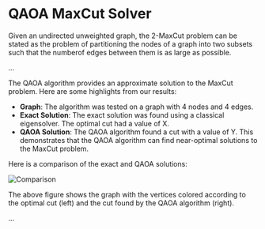 # QAOA MaxCut Solver

Given an undirected unweighted graph, the 2-MaxCut problem can be stated as the problem of partitioning the nodes of a graph into two subsets such that the numberof edges between them is as large as possible.

...

The QAOA algorithm provides an approximate solution to the MaxCut problem. Here are some highlights from our results:

- **Graph**: The algorithm was tested on a graph with 4 nodes and 4 edges.
- **Exact Solution**: The exact solution was found using a classical eigensolver. The optimal cut had a value of X.
- **QAOA Solution**: The QAOA algorithm found a cut with a value of Y. This demonstrates that the QAOA algorithm can find near-optimal solutions to the MaxCut problem.

Here is a comparison of the exact and QAOA solutions:

![Comparison](images/comparison.png)

The above figure shows the graph with the vertices colored according to the optimal cut (left) and the cut found by the QAOA algorithm (right).

...
